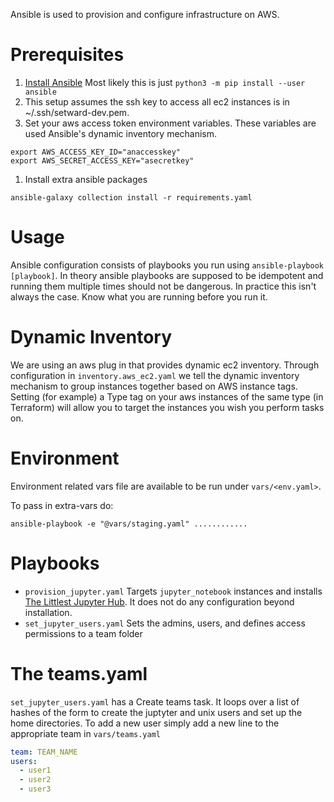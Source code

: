 Ansible is used to provision and configure infrastructure on AWS.

# Prerequisites

1. [Install Ansible](https://docs.ansible.com/ansible/latest/installation_guide/intro_installation.html) Most likely this is just `python3 -m pip install --user ansible`
1. This setup assumes the ssh key to access all ec2 instances is in ~/.ssh/setward-dev.pem.
1. Set your aws access token environment variables. These variables are used Ansible's dynamic inventory mechanism.
```
export AWS_ACCESS_KEY_ID="anaccesskey"
export AWS_SECRET_ACCESS_KEY="asecretkey"
```
1. Install extra ansible packages
```
ansible-galaxy collection install -r requirements.yaml
```

# Usage

Ansible configuration consists of playbooks you run using `ansible-playbook [playbook]`. In theory ansible playbooks are supposed to be idempotent and running them multiple times should not be dangerous. In practice this isn't always the case. Know what you are running before you run it.

# Dynamic Inventory

We are using an aws plug in that provides dynamic ec2 inventory. Through configuration in `inventory.aws_ec2.yaml` we tell the dynamic inventory mechanism to group instances together based on AWS instance tags. Setting (for example) a Type tag on your aws instances of the same type (in Terraform) will allow you to target the instances you wish you perform tasks on.

# Environment

Environment related vars file are available to be run under `vars/<env.yaml>`.

To pass in extra-vars do:

`ansible-playbook -e "@vars/staging.yaml" ............`

# Playbooks

* `provision_jupyter.yaml` Targets `jupyter_notebook` instances and installs [The Littlest Jupyter Hub](https://tljh.jupyter.org/). It does not do any configuration beyond installation.
* `set_jupyter_users.yaml` Sets the admins, users, and defines access permissions to a team folder

# The teams.yaml

`set_jupyter_users.yaml` has a Create teams task. It loops over a list of hashes of the form to create the juptyter and unix users and set up the home directories. To add a new user simply add a new line to the appropriate team in `vars/teams.yaml`

```yaml
team: TEAM_NAME
users:
  - user1
  - user2
  - user3
```

